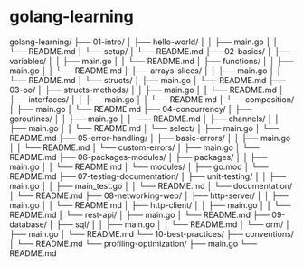 # golang-learning

golang-learning/
├── 01-intro/
│   ├── hello-world/
│   │   ├── main.go
│   │   └── README.md
│   └── setup/
│       └── README.md
├── 02-basics/
│   ├── variables/
│   │   ├── main.go
│   │   └── README.md
│   ├── functions/
│   │   ├── main.go
│   │   └── README.md
│   ├── arrays-slices/
│   │   ├── main.go
│   │   └── README.md
│   └── structs/
│       ├── main.go
│       └── README.md
├── 03-oo/
│   ├── structs-methods/
│   │   ├── main.go
│   │   └── README.md
│   ├── interfaces/
│   │   ├── main.go
│   │   └── README.md
│   └── composition/
│       ├── main.go
│       └── README.md
├── 04-concurrency/
│   ├── goroutines/
│   │   ├── main.go
│   │   └── README.md
│   ├── channels/
│   │   ├── main.go
│   │   └── README.md
│   └── select/
│       ├── main.go
│       └── README.md
├── 05-error-handling/
│   ├── basic-errors/
│   │   ├── main.go
│   │   └── README.md
│   └── custom-errors/
│       ├── main.go
│       └── README.md
├── 06-packages-modules/
│   ├── packages/
│   │   ├── main.go
│   │   └── README.md
│   └── modules/
│       ├── go.mod
│       └── README.md
├── 07-testing-documentation/
│   ├── unit-testing/
│   │   ├── main.go
│   │   ├── main_test.go
│   │   └── README.md
│   └── documentation/
│       └── README.md
├── 08-networking-web/
│   ├── http-server/
│   │   ├── main.go
│   │   └── README.md
│   ├── http-client/
│   │   ├── main.go
│   │   └── README.md
│   └── rest-api/
│       ├── main.go
│       └── README.md
├── 09-database/
│   ├── sql/
│   │   ├── main.go
│   │   └── README.md
│   └── orm/
│       ├── main.go
│       └── README.md
└── 10-best-practices/
    ├── conventions/
    │   └── README.md
    └── profiling-optimization/
        ├── main.go
        └── README.md
